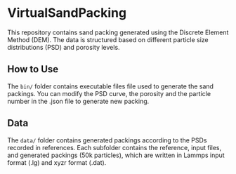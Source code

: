 # VirtualSandPacking
This repository contains sand packing generated using the Discrete Element Method (DEM). The data is structured based on different particle size distributions (PSD) and porosity levels. 

## How to Use
The `bin/` folder contains executable files file used to generate the sand packings. You can modify the PSD curve, the porosity and the particle number in the .json file to generate new packing.

## Data
The `data/` folder contains generated packings according to the PSDs recorded in references. Each subfolder contains the reference, input files, and generated packings (50k particles), which are written in Lammps input format (.lg) and xyzr format (.dat).

